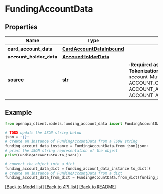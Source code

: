 # FundingAccountData


## Properties

Name | Type | Description | Notes
------------ | ------------- | ------------- | -------------
**card_account_data** | [**CardAccountDataInbound**](CardAccountDataInbound.md) |  | [optional] 
**account_holder_data** | [**AccountHolderData**](AccountHolderData.md) |  | [optional] 
**source** | **str** | (**Required as minimum for Tokenization**) The source of the account. Must be one of   * ACCOUNT_ON_FILE   * ACCOUNT_ADDED_MANUALLY   * ACCOUNT_ADDED_VIA_APPLICATION  | [optional] 

## Example

```python
from openapi_client.models.funding_account_data import FundingAccountData

# TODO update the JSON string below
json = "{}"
# create an instance of FundingAccountData from a JSON string
funding_account_data_instance = FundingAccountData.from_json(json)
# print the JSON string representation of the object
print(FundingAccountData.to_json())

# convert the object into a dict
funding_account_data_dict = funding_account_data_instance.to_dict()
# create an instance of FundingAccountData from a dict
funding_account_data_from_dict = FundingAccountData.from_dict(funding_account_data_dict)
```
[[Back to Model list]](../README.md#documentation-for-models) [[Back to API list]](../README.md#documentation-for-api-endpoints) [[Back to README]](../README.md)


